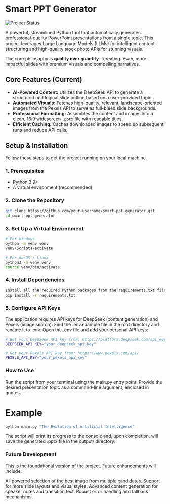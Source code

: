 # Smart PPT Generator

![Project Status](https://img.shields.io/badge/status-in%20development-yellow)

A powerful, streamlined Python tool that automatically generates professional-quality PowerPoint presentations from a single topic. This project leverages Large Language Models (LLMs) for intelligent content structuring and high-quality stock photo APIs for stunning visuals.

The core philosophy is **quality over quantity**—creating fewer, more impactful slides with premium visuals and compelling narratives.

## Core Features (Current)

- **AI-Powered Content:** Utilizes the DeepSeek API to generate a structured and logical slide outline based on a user-provided topic.
- **Automated Visuals:** Fetches high-quality, relevant, landscape-oriented images from the Pexels API to serve as full-bleed slide backgrounds.
- **Professional Formatting:** Assembles the content and images into a clean, 16:9 widescreen `.pptx` file with readable titles.
- **Efficient Caching:** Caches downloaded images to speed up subsequent runs and reduce API calls.

## Setup & Installation

Follow these steps to get the project running on your local machine.

### 1. Prerequisites

- Python 3.9+
- A virtual environment (recommended)

### 2. Clone the Repository

```bash
git clone https://github.com/your-username/smart-ppt-generator.git
cd smart-ppt-generator
```
### 3. Set Up a Virtual Environment

```bash
# For Windows
python -m venv venv
venv\Scripts\activate

# For macOS / Linux
python3 -m venv venv
source venv/bin/activate
```

### 4. Install Dependencies

```bash
Install all the required Python packages from the requirements.txt file.
pip install -r requirements.txt
```
### 5. Configure API Keys

The application requires API keys for DeepSeek (content generation) and Pexels (image search).
Find the .env.example file in the root directory and rename it to .env.
Open the .env file and add your personal API keys:

```bash
# Get your DeepSeek API key from: https://platform.deepseek.com/api_keys
DEEPSEEK_API_KEY="your_deepseek_api_key"

# Get your Pexels API key from: https://www.pexels.com/api/
PEXELS_API_KEY="your_pexels_api_key"
```

### How to Use

Run the script from your terminal using the main.py entry point. Provide the desired presentation topic as a command-line argument, enclosed in quotes.

# Example

```bash
python main.py "The Evolution of Artificial Intelligence"
```

The script will print its progress to the console and, upon completion, will save the generated .pptx file in the output/ directory.

### Future Development

This is the foundational version of the project. Future enhancements will include:

AI-powered selection of the best image from multiple candidates.
Support for more slide layouts and visual styles.
Advanced content generation for speaker notes and transition text.
Robust error handling and fallback mechanisms.